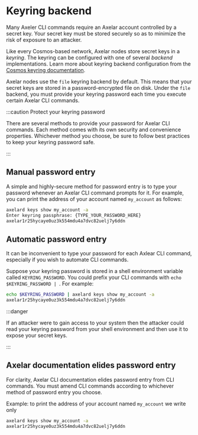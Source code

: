 # Keyring backend

Many Axeler CLI commands require an Axelar account controlled by a secret key. Your secret key must be stored securely so as to minimize the risk of exposure to an attacker.

Like every Cosmos-based network, Axelar nodes store secret keys in a _keyring_. The keyring can be configured with one of several _backend_ implementations. Learn more about keyring backend configuration from the [Cosmos keyring documentation](https://docs.cosmos.network/v0.44/run-node/keyring.html).

Axelar nodes use the `file` keyring backend by default. This means that your secret keys are stored in a password-encrypted file on disk. Under the `file` backend, you must provide your keyring password each time you execute certain Axelar CLI commands.

:::caution Protect your keyring password

There are several methods to provide your password for Axelar CLI commands. Each method comes with its own security and convenience properties. Whichever method you choose, be sure to follow best practices to keep your keyring password safe.

:::

## Manual password entry

A simple and highly-secure method for password entry is to type your password whenever an Axelar CLI command prompts for it. For example, you can print the address of your account named `my_account` as follows:

```bash
axelard keys show my_account -a
Enter keyring passphrase: {TYPE_YOUR_PASSWORD_HERE}
axelar1r25hycaye0uz3k554mdu4a7dvc82uelj7y6ddn
```

## Automatic password entry

It can be inconvenient to type your password for each Axlear CLI command, especially if you wish to automate CLI commands.

Suppose your keyring password is stored in a shell environment variable called `KEYRING_PASSWORD`. You could prefix your CLI commands with `echo $KEYRING_PASSWORD | `. For example:

```bash
echo $KEYRING_PASSWORD | axelard keys show my_account -a
axelar1r25hycaye0uz3k554mdu4a7dvc82uelj7y6ddn
```

:::danger

If an attacker were to gain access to your system then the attacker could read your keyring password from your shell environment and then use it to expose your secret keys.

:::

## Axelar documentation elides password entry

For clarity, Axelar CLI documentation elides password entry from CLI commands. You must amend CLI commands according to whichever method of password entry you choose.

Example: to print the address of your account named `my_account` we write only

```bash
axelard keys show my_account -a
axelar1r25hycaye0uz3k554mdu4a7dvc82uelj7y6ddn
```
